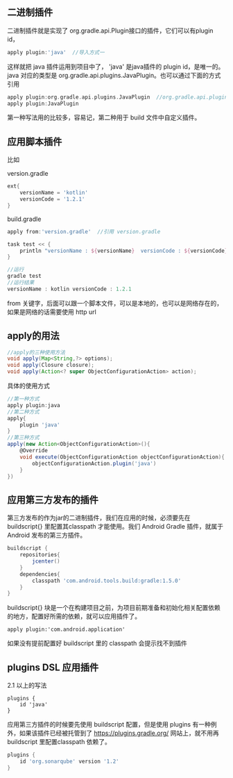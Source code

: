 ## 二进制插件

二进制插件就是实现了 org.gradle.api.Plugin接口的插件，它们可以有plugin id，

```groovy
apply plugin:'java'  //导入方式一
```

这样就把 java 插件运用到项目中了， 'java' 是java插件的 plugin id，是唯一的。java 对应的类型是 org.gradle.api.plugins.JavaPlugin。也可以通过下面的方式引用

```groovy
apply plugin:org.gradle.api.plugins.JavaPlugin  //org.gradle.api.plugins包名是默认导入的。也可以写成下面的样子  导入方式二
apply plugin:JavaPlugin
```

第一种写法用的比较多，容易记，第二种用于 build 文件中自定义插件。

## 应用脚本插件

比如 

version.gradle

```groovy
ext{
	versionName = 'kotlin'
	versionCode = '1.2.1'
}
```

build.gradle

```groovy
apply from:'version.gradle'  //引用 version.gradle

task test << {
	println "versionName : ${versionName}  versionCode : ${versionCode}"
}

//运行 
gradle test
//运行结果
versionName : kotlin versionCode : 1.2.1
```

from 关键字，后面可以跟一个脚本文件，可以是本地的，也可以是网络存在的，如果是网络的话需要使用 http url



## apply的用法

```groovy
//apply的三种使用方法
void apply(Map<String,?> options);
void apply(Closure closure);
void apply(Action<? super ObjectConfigurationAction> action);
```

具体的使用方式

```groovy
//第一种方式
apply plugin:java
//第二种方式
apply{
	plugin 'java'
}
//第三种方式
apply(new Action<ObjectConfigurationAction>(){
	@Override
	void execute(ObjectConfigurationAction objectConfigurationAction){
		objectConfigurationAction.plugin('java')
	}
})
```

## 应用第三方发布的插件

第三方发布的作为jar的二进制插件，我们在应用的时候，必须要先在 buildscript{} 里配置其classpath 才能使用。我们 Android Gradle 插件，就属于 Android 发布的第三方插件。

```groovy
buildscript {
    repositories{
        jcenter()
    }
    dependencies{
        classpath 'com.android.tools.build:gradle:1.5.0'
    }
}
```

buildscript{} 块是一个在构建项目之前，为项目前期准备和初始化相关配置依赖的地方，配置好所需的依赖，就可以应用插件了。

```
apply plugin:'com.android.application'
```

如果没有提前配置好 buildscript 里的 classpath 会提示找不到插件



## plugins DSL 应用插件

2.1 以上的写法

```
plugins {
	id 'java'
}
```

应用第三方插件的时候要先使用 buildscript 配置，但是使用 plugins 有一种例外，如果该插件已经被托管到了 https://plugins.gradle.org/ 网站上，就不用再 buildscript 里配置classpath 依赖了。

```groovy
plugins {
	id 'org.sonarqube' version '1.2'
}
```

